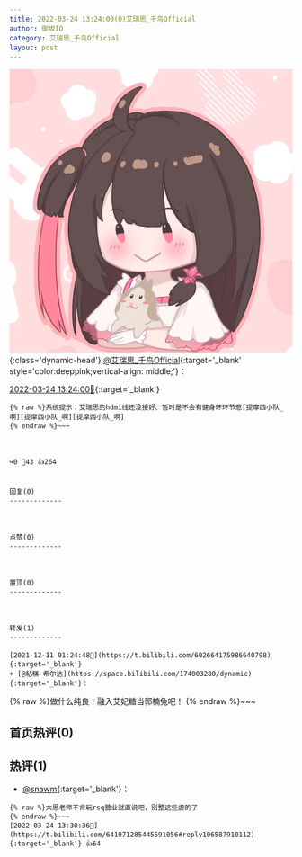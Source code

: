 ```yaml
---
title: 2022-03-24 13:24:00(0)艾瑞思_千鸟Official
author: 御坂IO
category: 艾瑞思_千鸟Official
layout: post
---
```


![img](/images/7e08840c56f251de28bdf766b647bd5fe9a5d50a.jpg){:class='dynamic-head'}
[@艾瑞思_千鸟Official](https://space.bilibili.com/1090010845/dynamic){:target='_blank' style='color:deeppink;vertical-align: middle;'}：

[2022-03-24 13:24:00🔗](https://t.bilibili.com/641071285445591056){:target='_blank'}

~~~
{% raw %}系统提示：艾瑞思的hdmi线还没接好、暂时是不会有健身环环节惹[提摩西小队_啊][提摩西小队_啊][提摩西小队_啊]
{% endraw %}~~~



↪️0 💬43 👍264


回复(0)
-------------



点赞(0)
-------------



置顶(0)
-------------



转发(1)
-------------

[2021-12-11 01:24:48🔗](https://t.bilibili.com/602664175986640798){:target='_blank'}
+ [@粘糕-希尔达](https://space.bilibili.com/174003280/dynamic){:target='_blank'}：
~~~
{% raw %}做什么纯良！融入艾妃糖当郭楠兔吧！
{% endraw %}~~~






首页热评(0)
-------------



热评(1)
-------------

+ [@snawm](https://space.bilibili.com/10797522/dynamic){:target='_blank'}：
~~~
{% raw %}大思老师不肯玩rsq营业就直说吧，别整这些虚的了
{% endraw %}~~~
[2022-03-24 13:30:36🔗](https://t.bilibili.com/641071285445591056#reply106587910112){:target='_blank'} 👍64


